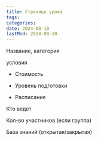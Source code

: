 ```yaml
---
title: Страница урока
tags:
categories:
date: 2024-08-10
lastMod: 2024-08-10
---
```

Название, категория

условия

  + Стоимость

  + Уровень подготовки

  + Расписание

Кто ведет

Кол-во участников (если группа)

База знаний (открытая/закрытая)
